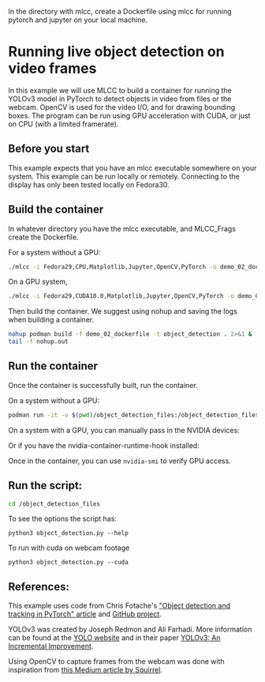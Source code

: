 In the directory with mlcc, create a Dockerfile using mlcc for running pytorch and jupyter on your local machine.


# Running live object detection on video frames
In this example we will use MLCC to build a container for running the YOLOv3 model in PyTorch to detect objects in video from files or the webcam. OpenCV is used for the video I/O, and for drawing bounding boxes. The program can be run using GPU acceleration with CUDA, or just on CPU (with a limited framerate). 

## Before you start
This example expects that you have an mlcc executable somewhere on your system. This example can be run locally or remotely. Connecting to the display has only been tested locally on Fedora30.

## Build the container
In whatever directory you have the mlcc executable, and MLCC_Frags create the Dockerfile.

For a system without a GPU:
```sh
./mlcc -i Fedora29,CPU,Matplotlib,Jupyter,OpenCV,PyTorch -o demo_02_dockerfile
```

On a GPU system, 
```sh
./mlcc -i Fedora29,CUDA10.0,Matplotlib,Jupyter,OpenCV,PyTorch -o demo_02_dockerfile
```

Then build the container. We suggest using nohup and saving the logs when building a container.
```sh
nohup podman build -f demo_02_dockerfile -t object_detection . 2>&1 &
tail -f nohup.out
```


## Run the container
Once the container is successfully built, run the container.

On a system without a GPU:
```sh
podman run -it -v $(pwd)/object_detection_files:/object_detection_files:Z  -v /tmp/.X11-unix/:/tmp/.X11-unix/ -v /dev/dri:/dev/dri -v /dev/video0:/dev/video0 --security-opt=label=type:container_runtime_t --ipc=host -e DISPLAY object_detection /bin/bash
```

On a system with a GPU, you can manually pass in the NVIDIA devices:

Or if you have the nvidia-container-runtime-hook installed:
 

Once in the container, you can use `nvidia-smi` to verify GPU access.

## Run the script:

```sh
cd /object_detection_files
```

To see the options the script has:
```
python3 object_detection.py --help
```

To run with cuda on webcam footage
```
python3 object_detection.py --cuda
```

## References:
This example uses code from Chris Fotache's ["Object detection and tracking in PyTorch" article](https://towardsdatascience.com/object-detection-and-tracking-in-pytorch-b3cf1a696a98) and [GitHub project](https://github.com/cfotache/pytorch_objectdetecttrack).

YOLOv3 was created by Joseph Redmon and Ali Farhadi. More information can be found at the [YOLO website](https://pjreddie.com/darknet/yolo/) and in their paper [YOLOv3: An Incremental Improvement](https://pjreddie.com/media/files/papers/YOLOv3.pdf).

Using OpenCV to capture frames from the webcam was done with inspiration from [this Medium article by Squirrel](https://medium.com/@neotheicebird/webcam-based-image-processing-in-ipython-notebooks-47c75a022514).

